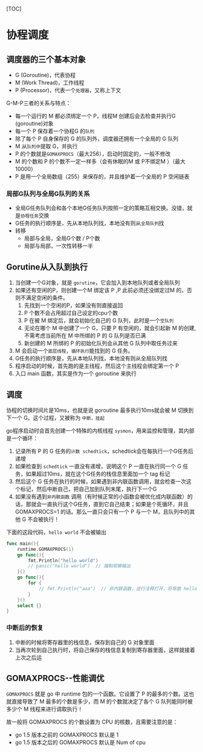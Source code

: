 [TOC]

# 协程调度

## 调度器的三个基本对象

- G (Goroutine)，代表协程
- M (Work Thread)，工作线程
- P (Processor)，代表一个`处理器`，又称上下文

G-M-P三者的关系与特点：

- 每一个运行的 M 都必须绑定一个 P，线程M 创建后会去检查并执行G (goroutine)对象
- 每一个 P 保存着一个协程G 的`队列`
- 除了每个 P 自身保存的 G 的队列外，调度器还拥有一个全局的 G 队列
- M 从`队列中`提取 G，并执行
- P 的个数就是`GOMAXPROCS`（最大256），启动时固定的，一般不修改
- M 的个数和 P 的个数不一定一样多（会有休眠的M 或 P不绑定M ）（最大10000）
- P 是用一个全局数组（255）来保存的，并且维护着一个全局的 P 空闲链表

### 局部G队列与全局G队列的关系 

- 全局G任务队列会和各个本地G任务队列按照一定的策略互相交换。没错，就是`协程任务`交换
- G任务的执行顺序是，先从本地队列找，本地没有则从`全局队列`找
- 转移
  - 局部与全局，全局G个数 / P个数
  - 局部与局部，一次性转移一半

## Gorutine从入队到执行

1. 当创建一个G对象，就是 `gorutine`，它会加入到本地队列或者全局队列
2. 如果还有空闲的P，则创建一个M 绑定该 P ,P 此前必须还没绑定过M 的，否则不满足空闲的条件。
   1. 先找到一个空闲的P，如果没有则直接返回
   2. P 个数不会占用超过自己设定的cpu个数
   3. P 在被 M 绑定后，就会初始化自己的 G 队列，此时是一个`空队列`
   4. 无论在哪个 M 中创建了一个 G，只要 P 有空闲的，就会引起新 M 的创建,不需考虑当前所在 M 中所绑的 P 的 G 队列是否已满
   5. 新创建的 M 所绑的 P 的初始化队列会从其他 G 队列中取任务过来
3. M 会启动一个`底层线程`，`循环执行`能找到的 G 任务。
4. G任务的执行顺序是，先从本地队列找，本地没有则从全局队列找
5. 程序启动的时候，首先跑的是主线程，然后这个主线程会绑定第一个 P
6. 入口 main 函数，其实是作为一个 goroutine 来执行

## 调度

协程的切换时间片是10ms，也就是说 goroutine 最多执行10ms就会被 M 切换到下一个 G。这个过程，又被称为 `中断，挂起`

go程序启动时会首先创建一个特殊的内核线程 `sysmon`，用来监控和管理，其内部是一个循环：

1. 记录所有 P 的 G 任务的`计数 schedtick`，schedtick会在每执行一个G任务后递增
2. 如果检查到 `schedtick` 一直没有递增，说明这个 P 一直在执行同一个 G 任务，如果超过10ms，就在这个G任务的栈信息里面加一个 tag 标记
3. 然后这个 G 任务在执行的时候，如果遇到非内联函数调用，就会检查一次这个标记，然后中断自己，把自己加到队列末尾，执行下一个G
4. 如果没有遇到`非内联函数` 调用（有时候正常的小函数会被优化成内联函数）的话，那就会一直执行这个G任务，直到它自己结束；如果是个死循环，并且 GOMAXPROCS=1 的话。那么一直只会只有一个 P 与一个 M，且队列中的其他 G 不会被执行！

下面的这段代码，`hello world` 不会被输出

```go
func main(){
    runtime.GOMAXPROCS(1)
    go func(){
    	fmt.Println("hello world")
    	// panic("hello world")  // 强制观察输出
    }()
    go func(){
    	for {
            // fmt.Println("aaa")  // 非内联函数，这行注释打开，将导致 hello world 的输出
    	}
    }()
    select {}
}
```

### 中断后的恢复

1. 中断的时候将寄存器里的栈信息，保存到自己的 G 对象里面
2. 当再次轮到自己执行时，将自己保存的栈信息复制到寄存器里面，这样就接着上次之后运

## GOMAXPROCS--性能调优

`GOMAXPROCS` 就是 go 中 runtime 包的一个函数。它设置了 P 的最多的个数。这也就直接导致了 M 最多的个数是多少，而 M 的个数就决定了各个 G 队列能同时被多少个 M 线程来进行调取执行！

故一般将 GOMAXPROCS 的个数设置为 CPU 的核数，且需要注意的是：

- go 1.5 版本之前的 GOMAXPROCS 默认是 1
- go 1.5 版本之后的 GOMAXPROCS 默认是 Num of cpu


